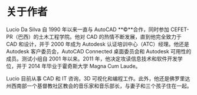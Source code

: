 # 关于作者

Lucio Da Silva 自 1990 年以来一直与 AutoCAD **©**合作，同时参加 CEFET-PR（巴西）的土木工程学院。他对 CAD 的热情不断发展，直到他完全致力于 CAD 和设计，并于 2000 年成为 Autodesk 认证培训中心（ATC）经理。他还是 Autodesk 客户委员会，AutoCAD Connected 桌面委员会和 Autodesk 可用性的成员。测试小组自 2001 年以来。2011 年，他决定攻读信息技术和软件开发学位，并于 2014 年毕业于霍奇斯大学 Magna Cum Laude。

Lucio 目前从事 CAD 和 IT 咨询，3D 可视化和编程工作。此外，他还是佛罗里达州西南部一个基督教社区教会的音乐家和音乐部长，与妻子和三个孩子住在一起。